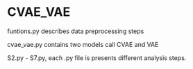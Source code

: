 # CVAE_VAE

funtions.py describes data preprocessing steps

cvae_vae.py contains two models call CVAE and VAE

S2.py - S7.py, each .py file is presents different analysis steps.
